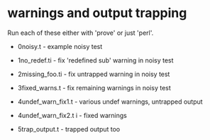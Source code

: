 # warnings and output trapping

Run each of these either with 'prove' or just 'perl'.

 * 0noisy.t - example noisy test
 * 1no_redef.ti - fix 'redefined sub' warning in noisy test
 * 2missing_foo.ti - fix untrapped warning in noisy test
 * 3fixed_warns.t - fix remaining warnings in noisy test

 * 4undef_warn_fix1.t	- various undef warnings, untrapped output
 * 4undef_warn_fix2.t	i - fixed warnings
 * 5trap_output.t - trapped output too


